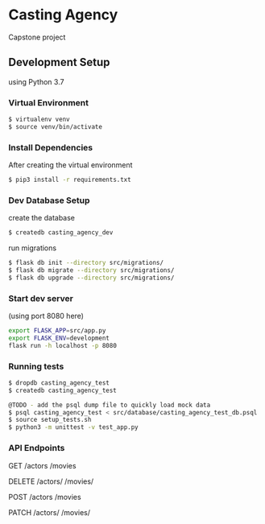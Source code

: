 # Casting Agency
Capstone project

## Development Setup
using Python 3.7

### Virtual Environment
```bash
$ virtualenv venv
$ source venv/bin/activate
```

### Install Dependencies
After creating the virtual environment
```bash
$ pip3 install -r requirements.txt
```

### Dev Database Setup
create the database
```bash
$ createdb casting_agency_dev
```

run migrations
```bash
$ flask db init --directory src/migrations/
$ flask db migrate --directory src/migrations/
$ flask db upgrade --directory src/migrations/
```

### Start dev server
(using port 8080 here)
```bash
export FLASK_APP=src/app.py
export FLASK_ENV=development
flask run -h localhost -p 8080
```

### Running tests
```bash
$ dropdb casting_agency_test
$ createdb casting_agency_test

@TODO - add the psql dump file to quickly load mock data 
$ psql casting_agency_test < src/database/casting_agency_test_db.psql
$ source setup_tests.sh
$ python3 -m unittest -v test_app.py
```


### API Endpoints
GET 
/actors
/movies

DELETE
/actors/
/movies/

POST
/actors
/movies

PATCH
/actors/
/movies/
